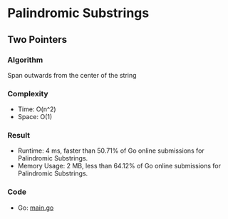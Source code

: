 # Palindromic Substrings
## Two Pointers
### Algorithm
Span outwards from the center of the string
### Complexity
- Time: O(n^2)
- Space: O(1)
### Result
- Runtime: 4 ms, faster than 50.71% of Go online submissions for Palindromic Substrings.
- Memory Usage: 2 MB, less than 64.12% of Go online submissions for Palindromic Substrings.
### Code
- Go: [main.go](#maingo)